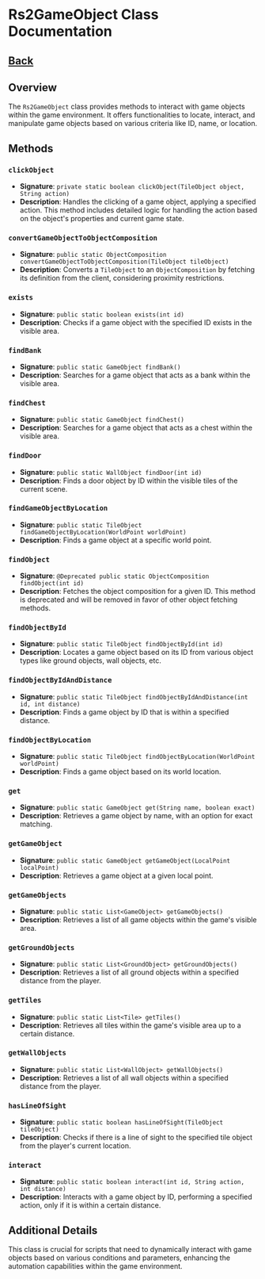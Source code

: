 # Rs2GameObject Class Documentation
## [Back](development.md)
## Overview
The `Rs2GameObject` class provides methods to interact with game objects within the game environment. It offers functionalities to locate, interact, and manipulate game objects based on various criteria like ID, name, or location.

## Methods

### `clickObject`
- **Signature**: `private static boolean clickObject(TileObject object, String action)`
- **Description**: Handles the clicking of a game object, applying a specified action. This method includes detailed logic for handling the action based on the object's properties and current game state.

### `convertGameObjectToObjectComposition`
- **Signature**: `public static ObjectComposition convertGameObjectToObjectComposition(TileObject tileObject)`
- **Description**: Converts a `TileObject` to an `ObjectComposition` by fetching its definition from the client, considering proximity restrictions.

### `exists`
- **Signature**: `public static boolean exists(int id)`
- **Description**: Checks if a game object with the specified ID exists in the visible area.

### `findBank`
- **Signature**: `public static GameObject findBank()`
- **Description**: Searches for a game object that acts as a bank within the visible area.

### `findChest`
- **Signature**: `public static GameObject findChest()`
- **Description**: Searches for a game object that acts as a chest within the visible area.

### `findDoor`
- **Signature**: `public static WallObject findDoor(int id)`
- **Description**: Finds a door object by ID within the visible tiles of the current scene.

### `findGameObjectByLocation`
- **Signature**: `public static TileObject findGameObjectByLocation(WorldPoint worldPoint)`
- **Description**: Finds a game object at a specific world point.

### `findObject`
- **Signature**: `@Deprecated public static ObjectComposition findObject(int id)`
- **Description**: Fetches the object composition for a given ID. This method is deprecated and will be removed in favor of other object fetching methods.

### `findObjectById`
- **Signature**: `public static TileObject findObjectById(int id)`
- **Description**: Locates a game object based on its ID from various object types like ground objects, wall objects, etc.

### `findObjectByIdAndDistance`
- **Signature**: `public static TileObject findObjectByIdAndDistance(int id, int distance)`
- **Description**: Finds a game object by ID that is within a specified distance.

### `findObjectByLocation`
- **Signature**: `public static TileObject findObjectByLocation(WorldPoint worldPoint)`
- **Description**: Finds a game object based on its world location.

### `get`
- **Signature**: `public static GameObject get(String name, boolean exact)`
- **Description**: Retrieves a game object by name, with an option for exact matching.

### `getGameObject`
- **Signature**: `public static GameObject getGameObject(LocalPoint localPoint)`
- **Description**: Retrieves a game object at a given local point.

### `getGameObjects`
- **Signature**: `public static List<GameObject> getGameObjects()`
- **Description**: Retrieves a list of all game objects within the game's visible area.

### `getGroundObjects`
- **Signature**: `public static List<GroundObject> getGroundObjects()`
- **Description**: Retrieves a list of all ground objects within a specified distance from the player.

### `getTiles`
- **Signature**: `public static List<Tile> getTiles()`
- **Description**: Retrieves all tiles within the game's visible area up to a certain distance.

### `getWallObjects`
- **Signature**: `public static List<WallObject> getWallObjects()`
- **Description**: Retrieves a list of all wall objects within a specified distance from the player.

### `hasLineOfSight`
- **Signature**: `public static boolean hasLineOfSight(TileObject tileObject)`
- **Description**: Checks if there is a line of sight to the specified tile object from the player's current location.

### `interact`
- **Signature**: `public static boolean interact(int id, String action, int distance)`
- **Description**: Interacts with a game object by ID, performing a specified action, only if it is within a certain distance.

## Additional Details
This class is crucial for scripts that need to dynamically interact with game objects based on various conditions and parameters, enhancing the automation capabilities within the game environment.
